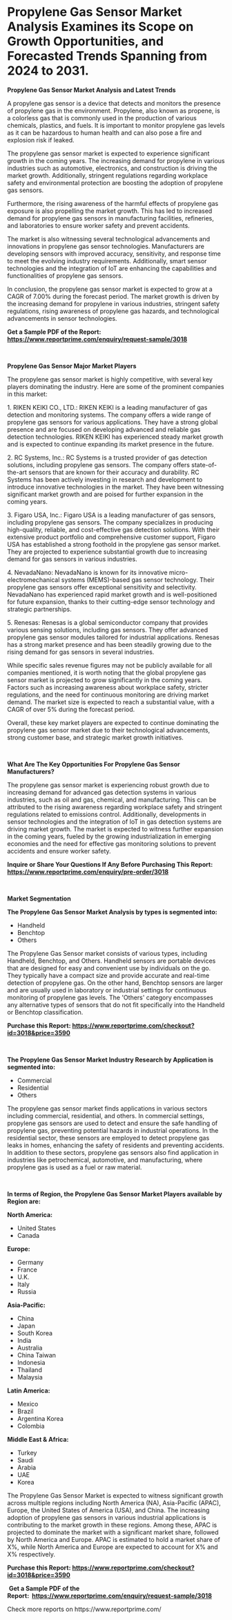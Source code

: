 <p><h1>Propylene Gas Sensor Market Analysis Examines its Scope on Growth Opportunities, and Forecasted Trends Spanning from 2024 to 2031.</h1></p><p><strong>Propylene Gas Sensor Market Analysis and Latest Trends</strong></p>
<p><p>A propylene gas sensor is a device that detects and monitors the presence of propylene gas in the environment. Propylene, also known as propene, is a colorless gas that is commonly used in the production of various chemicals, plastics, and fuels. It is important to monitor propylene gas levels as it can be hazardous to human health and can also pose a fire and explosion risk if leaked.</p><p>The propylene gas sensor market is expected to experience significant growth in the coming years. The increasing demand for propylene in various industries such as automotive, electronics, and construction is driving the market growth. Additionally, stringent regulations regarding workplace safety and environmental protection are boosting the adoption of propylene gas sensors.</p><p>Furthermore, the rising awareness of the harmful effects of propylene gas exposure is also propelling the market growth. This has led to increased demand for propylene gas sensors in manufacturing facilities, refineries, and laboratories to ensure worker safety and prevent accidents.</p><p>The market is also witnessing several technological advancements and innovations in propylene gas sensor technologies. Manufacturers are developing sensors with improved accuracy, sensitivity, and response time to meet the evolving industry requirements. Additionally, smart sensor technologies and the integration of IoT are enhancing the capabilities and functionalities of propylene gas sensors.</p><p>In conclusion, the propylene gas sensor market is expected to grow at a CAGR of 7.00% during the forecast period. The market growth is driven by the increasing demand for propylene in various industries, stringent safety regulations, rising awareness of propylene gas hazards, and technological advancements in sensor technologies.</p></p>
<p><strong>Get a Sample PDF of the Report:&nbsp; <a href="https://www.reportprime.com/enquiry/request-sample/3018">https://www.reportprime.com/enquiry/request-sample/3018</a></strong></p>
<p>&nbsp;</p>
<p><strong>Propylene Gas Sensor Major Market Players</strong></p>
<p><p>The propylene gas sensor market is highly competitive, with several key players dominating the industry. Here are some of the prominent companies in this market:</p><p>1. RIKEN KEIKI CO., LTD.: RIKEN KEIKI is a leading manufacturer of gas detection and monitoring systems. The company offers a wide range of propylene gas sensors for various applications. They have a strong global presence and are focused on developing advanced and reliable gas detection technologies. RIKEN KEIKI has experienced steady market growth and is expected to continue expanding its market presence in the future.</p><p>2. RC Systems, Inc.: RC Systems is a trusted provider of gas detection solutions, including propylene gas sensors. The company offers state-of-the-art sensors that are known for their accuracy and durability. RC Systems has been actively investing in research and development to introduce innovative technologies in the market. They have been witnessing significant market growth and are poised for further expansion in the coming years.</p><p>3. Figaro USA, Inc.: Figaro USA is a leading manufacturer of gas sensors, including propylene gas sensors. The company specializes in producing high-quality, reliable, and cost-effective gas detection solutions. With their extensive product portfolio and comprehensive customer support, Figaro USA has established a strong foothold in the propylene gas sensor market. They are projected to experience substantial growth due to increasing demand for gas sensors in various industries.</p><p>4. NevadaNano: NevadaNano is known for its innovative micro-electromechanical systems (MEMS)-based gas sensor technology. Their propylene gas sensors offer exceptional sensitivity and selectivity. NevadaNano has experienced rapid market growth and is well-positioned for future expansion, thanks to their cutting-edge sensor technology and strategic partnerships.</p><p>5. Renesas: Renesas is a global semiconductor company that provides various sensing solutions, including gas sensors. They offer advanced propylene gas sensor modules tailored for industrial applications. Renesas has a strong market presence and has been steadily growing due to the rising demand for gas sensors in several industries.</p><p>While specific sales revenue figures may not be publicly available for all companies mentioned, it is worth noting that the global propylene gas sensor market is projected to grow significantly in the coming years. Factors such as increasing awareness about workplace safety, stricter regulations, and the need for continuous monitoring are driving market demand. The market size is expected to reach a substantial value, with a CAGR of over 5% during the forecast period.</p><p>Overall, these key market players are expected to continue dominating the propylene gas sensor market due to their technological advancements, strong customer base, and strategic market growth initiatives.</p></p>
<p>&nbsp;</p>
<p><strong>What Are The Key Opportunities For Propylene Gas Sensor Manufacturers?</strong></p>
<p><p>The propylene gas sensor market is experiencing robust growth due to increasing demand for advanced gas detection systems in various industries, such as oil and gas, chemical, and manufacturing. This can be attributed to the rising awareness regarding workplace safety and stringent regulations related to emissions control. Additionally, developments in sensor technologies and the integration of IoT in gas detection systems are driving market growth. The market is expected to witness further expansion in the coming years, fueled by the growing industrialization in emerging economies and the need for effective gas monitoring solutions to prevent accidents and ensure worker safety.</p></p>
<p><strong>Inquire or Share Your Questions If Any Before Purchasing This Report: <a href="https://www.reportprime.com/enquiry/pre-order/3018">https://www.reportprime.com/enquiry/pre-order/3018</a></strong></p>
<p>&nbsp;</p>
<p><strong>Market Segmentation</strong></p>
<p><strong>The Propylene Gas Sensor Market Analysis by types is segmented into:</strong></p>
<p><ul><li>Handheld</li><li>Benchtop</li><li>Others</li></ul></p>
<p><p>The Propylene Gas Sensor market consists of various types, including Handheld, Benchtop, and Others. Handheld sensors are portable devices that are designed for easy and convenient use by individuals on the go. They typically have a compact size and provide accurate and real-time detection of propylene gas. On the other hand, Benchtop sensors are larger and are usually used in laboratory or industrial settings for continuous monitoring of propylene gas levels. The 'Others' category encompasses any alternative types of sensors that do not fit specifically into the Handheld or Benchtop classification.</p></p>
<p><strong>Purchase this Report:&nbsp;<a href="https://www.reportprime.com/checkout?id=3018&price=3590">https://www.reportprime.com/checkout?id=3018&price=3590</a></strong></p>
<p>&nbsp;</p>
<p><strong>The Propylene Gas Sensor Market Industry Research by Application is segmented into:</strong></p>
<p><ul><li>Commercial</li><li>Residential</li><li>Others</li></ul></p>
<p><p>The propylene gas sensor market finds applications in various sectors including commercial, residential, and others. In commercial settings, propylene gas sensors are used to detect and ensure the safe handling of propylene gas, preventing potential hazards in industrial operations. In the residential sector, these sensors are employed to detect propylene gas leaks in homes, enhancing the safety of residents and preventing accidents. In addition to these sectors, propylene gas sensors also find application in industries like petrochemical, automotive, and manufacturing, where propylene gas is used as a fuel or raw material.</p></p>
<p>&nbsp;</p>
<p><strong>In terms of Region, the Propylene Gas Sensor Market Players available by Region are:</strong></p>
<p>
    <p> <strong> North America: </strong>
        <ul>
            <li>United States</li>
            <li>Canada</li>
        </ul>
        </p> 
    <p> <strong> Europe: </strong>
        <ul>
            <li>Germany</li>
            <li>France</li>
            <li>U.K.</li>
            <li>Italy</li>
            <li>Russia</li>
        </ul>
        </p> 
    <p> <strong> Asia-Pacific: </strong>
        <ul>
            <li>China</li>
            <li>Japan</li>
            <li>South Korea</li>
            <li>India</li>
            <li>Australia</li>
            <li>China Taiwan</li>
            <li>Indonesia</li>
            <li>Thailand</li>
            <li>Malaysia</li>
        </ul>
        </p> 
    <p> <strong> Latin America: </strong>
        <ul>
            <li>Mexico</li>
            <li>Brazil</li>
            <li>Argentina Korea</li>
            <li>Colombia</li>
        </ul>
        </p> 
    <p> <strong> Middle East & Africa: </strong>
        <ul>
            <li>Turkey</li>
            <li>Saudi</li>
            <li>Arabia</li>
            <li>UAE</li>
            <li>Korea</li>
        </ul>
    </p>
    </p>
<p><p>The Propylene Gas Sensor Market is expected to witness significant growth across multiple regions including North America (NA), Asia-Pacific (APAC), Europe, the United States of America (USA), and China. The increasing adoption of propylene gas sensors in various industrial applications is contributing to the market growth in these regions. Among these, APAC is projected to dominate the market with a significant market share, followed by North America and Europe. APAC is estimated to hold a market share of X%, while North America and Europe are expected to account for X% and X% respectively.</p></p>
<p><strong>Purchase this Report: <a href="https://www.reportprime.com/checkout?id=3018&price=3590">https://www.reportprime.com/checkout?id=3018&price=3590</a></strong></p>
<p>&nbsp;<strong>Get a Sample PDF of the Report:&nbsp;&nbsp;<a href="https://www.reportprime.com/enquiry/request-sample/3018">https://www.reportprime.com/enquiry/request-sample/3018</a></strong></p>
<p><strong></strong></p>
<p>Check more reports on https://www.reportprime.com/</p>